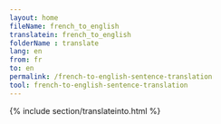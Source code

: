 ```yaml
---
layout: home
fileName: french_to_english
translatein: french_to_english
folderName : translate
lang: en
from: fr
to: en
permalink: /french-to-english-sentence-translation
tool: french-to-english-sentence-translation
---
```

{% include section/translateinto.html %}